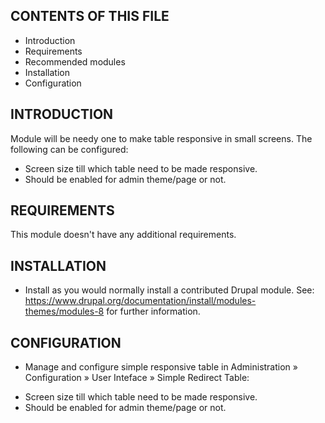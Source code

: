 CONTENTS OF THIS FILE
---------------------

 * Introduction
 * Requirements
 * Recommended modules
 * Installation
 * Configuration

INTRODUCTION
------------

Module will be needy one to make table responsive in small screens. The following can be configured:
 * Screen size till which table need to be made responsive.
 * Should be enabled for admin theme/page or not.

REQUIREMENTS
------------

This module doesn't have any additional requirements.

INSTALLATION
------------

 * Install as you would normally install a contributed Drupal module. See:
  https://www.drupal.org/documentation/install/modules-themes/modules-8
  for further information.

CONFIGURATION
-------------

 * Manage and configure simple responsive table in Administration » Configuration » User Inteface » Simple Redirect Table:
  - Screen size till which table need to be made responsive.
  - Should be enabled for admin theme/page or not.
